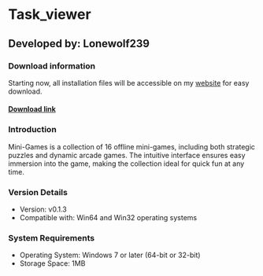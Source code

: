 # **Task_viewer**
## Developed by: **Lonewolf239**

### Download information
Starting now, all installation files will be accessible on my [website](https://base-escape.ru) for easy download.
#### **[Download link](https://base-escape.ru/downloads/Setup_Mini_Games.exe)**

### Introduction
Mini-Games is a collection of 16 offline mini-games, including both strategic puzzles and dynamic arcade games. The intuitive interface ensures easy immersion into the game, making the collection ideal for quick fun at any time.

### Version Details
- Version: v0.1.3
- Compatible with: Win64 and Win32 operating systems

### System Requirements
- Operating System: Windows 7 or later (64-bit or 32-bit)
- Storage Space: 1MB